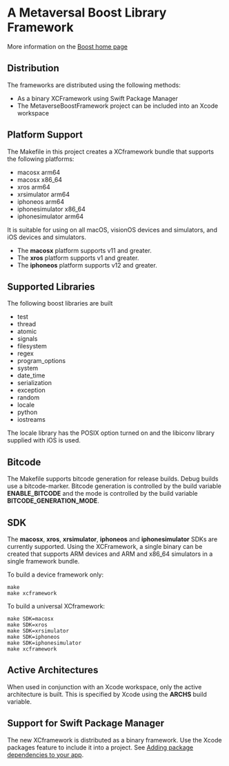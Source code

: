 # A Metaversal Boost Library Framework

More information on the [Boost home page](http://www.boost.org/)

## Distribution

The frameworks are distributed using the following methods:

* As a binary XCFramework using Swift Package Manager
* The MetaverseBoostFramework project can be included into an Xcode workspace

## Platform Support

The Makefile in this project creates a XCframework bundle that supports the following platforms:

* macosx arm64
* macosx x86_64
* xros arm64
* xrsimulator arm64
* iphoneos arm64
* iphonesimulator x86_64
* iphonesimulator arm64

It is suitable for using on all macOS, visionOS devices and simulators, and iOS devices and simulators.
- The **macosx** platform supports v11 and greater.
- The **xros** platform supports v1 and greater.
- The **iphoneos** platform supports v12 and greater.

## Supported Libraries

The following boost libraries are built

* test
* thread
* atomic
* signals
* filesystem
* regex
* program_options
* system
* date_time
* serialization
* exception
* random
* locale
* python
* iostreams

The locale library has the POSIX option turned on and the libiconv library supplied with iOS is used.

## Bitcode

The Makefile supports bitcode generation for release builds. Debug builds use a bitcode-marker.
Bitcode generation is controlled by the build variable **ENABLE_BITCODE** and the mode is controlled by the build variable
**BITCODE_GENERATION_MODE**.

## SDK

The **macosx**, **xros**, **xrsimulator**, **iphoneos** and **iphonesimulator** SDKs are currently supported.
Using the XCFramework, a single binary can be created that supports ARM devices and ARM and x86_64 simulators in a single framework bundle.

To build a device framework only:

    make
    make xcframework

To build a universal XCframework:

    make SDK=macosx
    make SDK=xros
    make SDK=xrsimulator
    make SDK=iphoneos
    make SDK=iphonesimulator
    make xcframework

## Active Architectures

When used in conjunction with an Xcode workspace, only the active architecture is built.
This is specified by Xcode using the **ARCHS** build variable.

## Support for Swift Package Manager

The new XCframework is distributed as a binary framework. Use the Xcode packages feature to include it into a project.
See [Adding package dependencies to your app](https://developer.apple.com/documentation/xcode/adding-package-dependencies-to-your-app).
